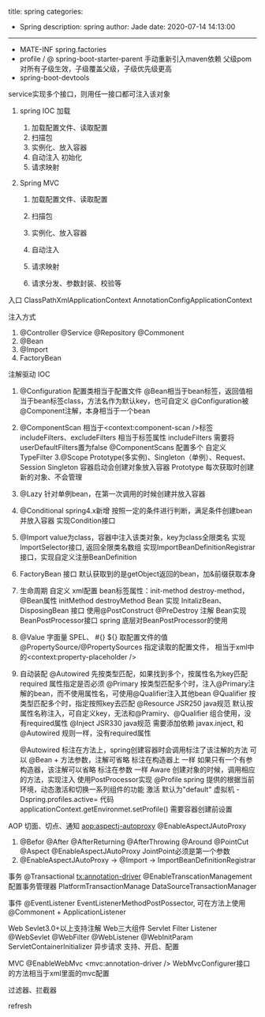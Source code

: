 title: spring
categories:
  - Spring
description: spring
author: Jade
date: 2020-07-14 14:13:00
---

- MATE-INF
	spring.factories
- profile / @  spring-boot-starter-parent
	手动重新引入maven依赖
	父级pom对所有子级生效，子级覆盖父级，子级优先级更高
- spring-boot-devtools

service实现多个接口，则用任一接口都可注入该对象

1. spring IOC
   加载
   1. 加载配置文件、读取配置
   2. 扫描包
   3. 实例化、放入容器
   4. 自动注入
   初始化
   5. 请求映射

2. Spring MVC
	1. 加载配置文件、读取配置
	2. 扫描包
	3. 实例化、放入容器
	4. 自动注入
	5. 请求映射

	6. 请求分发、参数封装、校验等

入口
ClassPathXmlApplicationContext
AnnotationConfigApplicationContext

注入方式
1. @Controller @Service @Repository @Commonent
2. @Bean
3. @Import
4. FactoryBean

注解驱动
IOC
1. @Configuration
   配置类相当于配置文件
   @Bean相当于bean标签，返回值相当于bean标签class，方法名作为默认key，也可自定义
   @Configuration被@Component注解，本身相当于一个bean
2. @ComponentScan
   相当于<context:component-scan />标签
   includeFilters、excludeFilters 相当于标签属性  includeFilters 需要将userDefaultFilters置为false
   @ComponentScans 配置多个
   自定义TypeFilter
   3.@Scope
   Prototype(多实例)、Singleton（单例）、Request、Session
   Singleton 容器启动会创建对象放入容器
   Prototype 每次获取时创建新的对象、不会管理
4. @Lazy
   针对单例bean，在第一次调用的时候创建并放入容器

5. @Conditional spring4.x新增
   按照一定的条件进行判断，满足条件创建bean并放入容器
   实现Condition接口
6. @Import
   value为class，容器中注入该类对象，key为class全限类名
   实现ImportSelector接口, 返回全限类名数组
   实现ImportBeanDefinitionRegistrar接口，实现自定义注册BeanDefinition
7. FactoryBean 接口
   默认获取到的是getObject返回的bean，加&前缀获取本身
8. 生命周期 自定义
   xml配置 bean标签属性：init-method destroy-method， @Bean属性 initMethod destroyMethod
   Bean 实现 InitalizBean、DisposingBean 接口
   使用@PostConstruct @PreDestroy 注解
   Bean实现BeanPostProcessor接口 spring 底层对BeanPostProcessor的使用
9. @Value
   字面量
   SPEL、 #{}
   ${} 取配置文件的值  @PropertySource/@PropertySources 指定读取的配置文件， 相当于xml中的<context:property-placeholder />
10. 自动装配
	@Autowired 先按类型匹配，如果找到多个，按属性名为key匹配 required 属性指定是否必须
	@Primary 按类型匹配多个时，注入@Primary注解的bean，而不使用属性名，可使用@Qualifier注入其他bean
	@Qualifier 按类型匹配多个时，指定按照key去匹配
	@Resource JSR250 java规范 默认按属性名称注入，可自定义key，无法和@Pramiry、@Qualifier 组合使用，没有required属性
	@Inject JSR330 java规范 需要添加依赖 javax.inject, 和 @Autowired 规则一样，没有required属性

	@Autowired
	标注在方法上，spring创建容器时会调用标注了该注解的方法  可以 @Bean + 方法参数，注解可省略
	标注在构造器上 一样  如果只有一个有参构造器，该注解可以省略
	标注在参数 一样
	Aware
	创建对象的时候，调用相应的方法，实现注入
	使用PostProcessor实现
	@Profile spring 提供的根据当前环境，动态激活和切换一系列组件的功能
	激活 默认为"default"
	虚拟机 -Dspring.profiles.active=
	代码 applicationContext.getEnvironmet.setProfile() 需要容器创建前设置

AOP
切面、切点、通知
<aop:aspectj-autoproxy> @EnableAspectJAutoProxy
1. @Befor @After @AfterReturning @AfterThrowing @Around @PointCut @Aspect @EnableAspectJAutoProxy JointPoint必须是第一个参数
2. @EnableAspectJAutoProxy -> @Import -> ImportBeanDefinitionRegistrar

事务
@Transactional <tx:annotation-driver> @EnableTranscationManagement
配置事务管理器 PlatformTransactionManage DataSourceTransactionManager

事件
@EventListener EventListenerMethodPostPossector, 可在方法上使用
@Commonent  +  ApplicationListener


Web Sevlet3.0+以上支持注解
Web三大组件 Servlet Filter Listener
@WebSevlet
@WebFilter
@WebListener
@WebInitParam
ServletContainerInitializer
异步请求	支持、开启、配置


MVC
@EnableWebMvc  <mvc:annotation-driver />
WebMvcConfigurer接口的方法相当于xml里面的mvc配置


过滤器、拦截器

refresh
